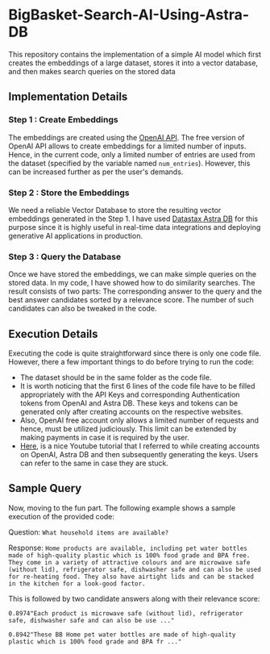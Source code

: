 # BigBasket-Search-AI-Using-Astra-DB
This repository contains the implementation of a simple AI model which first creates the embeddings of a large dataset, stores it into a vector database, and then makes search queries on the stored data


## Implementation Details

### Step 1 : Create Embeddings

The embeddings are created using the [OpenAI API](https://platform.openai.com/docs/api-reference). The free version of OpenAI API
allows to create embeddings for a limited number of inputs. 
Hence, in the current code, only a limited number of entries are used from the dataset (specified by the variable named `num_entries`). However, this can be increased further as per the user's demands.

### Step 2 : Store the Embeddings

We need a reliable Vector Database to store the resulting vector embeddings generated in the Step 1. I have used [Datastax Astra DB](https://www.datastax.com/) for this purpose since it is highly useful in real-time data integrations and deploying generative AI applications in production. 

### Step 3 : Query the Database

Once we have stored the embeddings, we can make simple queries on the stored data. In my code, I have showed how to do similarity searches. The result consists of two parts: The corresponding answer to the query and the best answer candidates sorted by a relevance score. The number of such candidates can also be tweaked in the code.


## Execution Details

Executing the code is quite straightforward since there is only one code file. However, there a few important things to do before trying to run the code:

* The dataset should be in the same folder as the code file.
* It is worth noticing that the first 6 lines of the code file have to be filled appropriately with the API Keys and corresponding Authentication tokens from OpenAI and Astra DB. These keys and tokens can be generated only after creating accounts on the respective websites.
* Also, OpenAI free account only allows a limited number of requests and hence, must be utilized judiciously. This limit can be extended by making payments in case it is required by the user.
* [Here](https://youtu.be/yfHHvmaMkcA?si=gr4Xylviuow2vCID), is a nice Youtube tutorial that I referred to while creating accounts on OpenAI, Astra DB and then subsequently generating the keys. Users can refer to the same in case they are stuck.


## Sample Query

Now, moving to the fun part. The following example shows a sample execution of the provided code:

Question: `What household items are available?`

Response: `Home products are available, including pet water bottles made of high-quality plastic which is 100% food grade and BPA free. They come in a variety of attractive colours and are microwave safe (without lid), refrigerator safe, dishwasher safe and can also be used for re-heating food. They also have airtight lids and can be stacked in the kitchen for a look-good factor.`

This is followed by two candidate answers along with their relevance score:

`0.8974"Each product is microwave safe (without lid), refrigerator safe, dishwasher safe and can also be use ..."`

`0.8942"These BB Home pet water bottles are made of high-quality plastic which is 100% food grade and BPA fr ..."`
